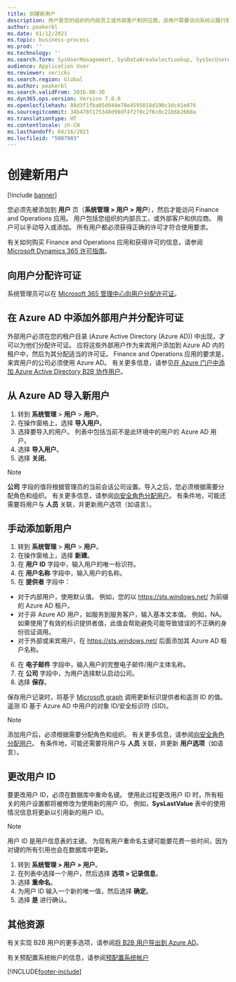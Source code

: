 ```yaml
---
title: 创建新用户
description: 用户是您的组织的内部员工或外部客户和供应商，该用户需要访问系统以履行职责。
author: peakerbl
ms.date: 01/12/2021
ms.topic: business-process
ms.prod: ''
ms.technology: ''
ms.search.form: SysUserManagement, SysDataAreaSelectLookup, SysSecUserAddRoles, SysUserMSODSUserImport
audience: Application User
ms.reviewer: sericks
ms.search.region: Global
ms.author: peakerbl
ms.search.validFrom: 2016-06-30
ms.dyn365.ops.version: Version 7.0.0
ms.openlocfilehash: 88d3f1fba05d944e78e4595018d190c3dc41e076
ms.sourcegitcommit: 34b478f175348d99df4f2f0c2f6c0c21b6b2660a
ms.translationtype: HT
ms.contentlocale: zh-CN
ms.lasthandoff: 04/16/2021
ms.locfileid: "5907903"
---
```

# <a name="create-new-users"></a>创建新用户

[!include [banner](../../includes/banner.md)]

您必须先被添加到 **用户** 页（**系统管理 \> 用户 \> 用户**），然后才能访问 Finance and Operations 应用。 用户包括您组织的内部员工，或外部客户和供应商。 用户可以手动导入或添加。 所有用户都必须获得正确的许可才符合使用要求。

有关如何购买 Finance and Operations 应用和获得许可的信息，请参阅 [Microsoft Dynamics 365 许可指南](https://go.microsoft.com/fwlink/?LinkId=866544&amp;clcid=0x409)。

## <a name="assign-a-license-to-a-user"></a>向用户分配许可证
系统管理员可以在 [Microsoft 365 管理中心](/office365/admin/admin-overview/about-the-admin-center?view=o365-worldwide)[向用户分配许可证](/office365/admin/subscriptions-and-billing/assign-licenses-to-users?view=o365-worldwide)。

## <a name="add-an-external-user-in-azure-ad-and-assign-a-license"></a>在 Azure AD 中添加外部用户并分配许可证 
外部用户必须在您的租户目录 (Azure Active Directory (Azure AD)) 中出现，才可以为他们分配许可证。 应将这些外部用户作为来宾用户添加到 Azure AD 内的租户中，然后为其分配适当的许可证。 Finance and Operations 应用的要求是，来宾用户的公司必须使用 Azure AD。 有关更多信息，请参见[在 Azure 门户中添加 Azure Active Directory B2B 协作用户](/azure/active-directory/b2b/add-users-administrator)。

## <a name="import-new-users-from-azure-ad"></a>从 Azure AD 导入新用户 
1. 转到 **系统管理** \> **用户** \> **用户**。
2. 在操作窗格上，选择 **导入用户**。
3. 选择要导入的用户。 列表中包括当前不是此环境中的用户的 Azure AD 用户。
4. 选择 **导入用户**。
5. 选择 **关闭**。

> [!NOTE]
> **公司** 字段的值将根据管理员的当前会话公司设置。导入之后，您必须根据需要分配角色和组织。 有关更多信息，请参阅[向安全角色分配用户](assign-users-security-roles.md)。 有条件地，可能还需要将用户与 **人员** 关联，并更新用户选项（如语言）。

## <a name="manually-add-a-new-user"></a>手动添加新用户
1. 转到 **系统管理** \> **用户** \> **用户**。
2. 在操作窗格上，选择 **新建**。
3. 在 **用户 ID** 字段中，输入用户的唯一标识符。   
4. 在 **用户名称** 字段中，输入用户的名称。  
5. 在 **提供者** 字段中：
 - 对于内部用户，使用默认值。 例如，您的以 https://sts.windows.net/ 为前缀的 Azure AD 租户。  
 - 对于非 Azure AD 用户，如服务到服务客户，输入基本文本值。 例如，NA。 如果使用了有效的标识提供者值，此值会帮助避免可能导致错误的不正确的身份验证调用。  
 - 对于外部或来宾用户，在 https://sts.windows.net/ 后面添加其 Azure AD 租户名称。
6. 在 **电子邮件** 字段中，输入用户的完整电子邮件/用户主体名称。  
7. 在 **公司** 字段中，为用户选择默认启动公司。 
8. 选择 **保存**。

保存用户记录时，将基于 [Microsoft graph](/graph/overview) 调用更新标识提供者和遥测 ID 的值。 遥测 ID 基于 Azure AD 中用户的对象 ID/安全标识符 (SID)。

> [!NOTE]
> 添加用户后，必须根据需要分配角色和组织。 有关更多信息，请参阅[向安全角色分配用户](assign-users-security-roles.md)。 有条件地，可能还需要将用户与 **人员** 关联，并更新 **用户选项**（如语言）。

## <a name="change-a-user-id"></a>更改用户 ID
要更改用户 ID，必须在数据库中重命名键。 使用此过程更改用户 ID 时，所有相关的用户设置都将被修改为使用新的用户 ID。 例如，**SysLastValue** 表中的使用情况信息将更新以引用新的用户 ID。

> [!NOTE]
> 用户 ID 是用户信息表的主键。 为现有用户重命名主键可能要花费一些时间，因为对键的所有引用也会在数据库中更新。 

1. 转到 **系统管理 \> 用户 \> 用户**。
2. 在列表中选择一个用户，然后选择 **选项 \> 记录信息**。
3. 选择 **重命名**。
4. 为用户 ID 输入一个新的唯一值，然后选择 **确定**。 
5. 选择 **是** 进行确认。

## <a name="additional-resources"></a>其他资源

有关实现 B2B 用户的更多选项，请参阅[将 B2B 用户导出到 Azure AD](../implement-b2b.md)。

有关预配置系统帐户的信息，请参阅[预配置系统帐户](../pre-configured-system-accounts.md)


[!INCLUDE[footer-include](../../../../includes/footer-banner.md)]